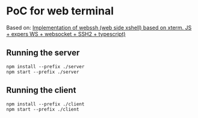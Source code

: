 # PoC for web terminal

Based on: [Implementation of webssh (web side xshell) based on xterm. JS + expers WS + websocket + SSH2 + typescript)](https://programmer.ink/think/619c3ba3aee5d.html)

## Running the server
```console
npm install --prefix ./server
npm start --prefix ./server
```

## Running the client
```console
npm install --prefix ./client
npm start --prefix ./client
```
